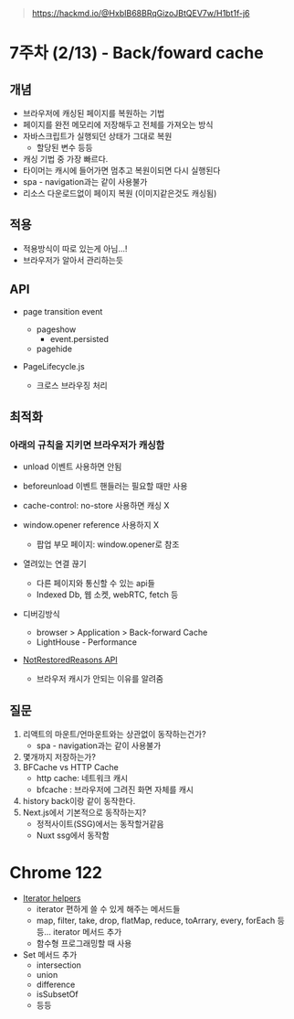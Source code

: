 > https://hackmd.io/@HxbIB68BRqGizoJBtQEV7w/H1bt1f-j6

# 7주차 (2/13) - Back/foward cache

## 개념

- 브라우저에 캐싱된 페이지를 복원하는 기법
- 페이지를 완전 메모리에 저장해두고 전체를 가져오는 방식
- 자바스크립트가 실행되던 상태가 그대로 복원
  - 할당된 변수 등등
- 캐싱 기법 중 가장 빠르다.
- 타이머는 캐시에 들어가면 멈추고 복원이되면 다시 실행된다
- spa - navigation과는 같이 사용불가
- 리소스 다운로드없이 페이지 복원 (이미지같은것도 캐싱됨)

## 적용

- 적용방식이 따로 있는게 아님...!
- 브라우저가 알아서 관리하는듯

## API

- page transition event

  - pageshow
    - event.persisted
  - pagehide

- PageLifecycle.js
  - 크로스 브라우징 처리

## 최적화

### 아래의 규칙을 지키면 브라우저가 캐싱함

- unload 이벤트 사용하면 안됨
- beforeunload 이벤트 핸들러는 필요할 때만 사용
- cache-control: no-store 사용하면 캐싱 X
- window.opener reference 사용하지 X
  - 팝업 부모 페이지: window.opener로 참조
- 열려있는 연결 끊기

  - 다른 페이지와 통신할 수 있는 api들
  - Indexed Db, 웹 소켓, webRTC, fetch 등

- 디버깅방식

  - browser > Application > Back-forward Cache
  - LightHouse - Performance

- [NotRestoredReasons API](https://developer.chrome.com/docs/web-platform/bfcache-notrestoredreasons?hl=ko)
  - 브라우저 캐시가 안되는 이유를 알려줌

## 질문

1. 리액트의 마운트/언마운트와는 상관없이 동작하는건가?
   - spa - navigation과는 같이 사용불가
2. 몇개까지 저장하는가?
3. BFCache vs HTTP Cache
   - http cache: 네트워크 캐시
   - bfcache : 브라우저에 그려진 화면 자체를 캐시
4. history back이랑 같이 동작한다.
5. Next.js에서 기본적으로 동작하는지?
   - 정적사이트(SSG)에서는 동작할거같음
   - Nuxt ssg에서 동작함

# Chrome 122

- [Iterator helpers](https://tc39.es/proposal-iterator-helpers/)
  - iterator 편하게 쓸 수 있게 해주는 메서드들
  - map, filter, take, drop, flatMap, reduce, toArrary, every, forEach 등등... iterator 메서드 추가
  - 함수형 프로그래밍할 때 사용
- Set 메서드 추가
  - intersection
  - union
  - difference
  - isSubsetOf
  - 등등
